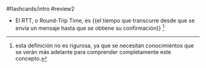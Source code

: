 #flashcards/intro 
#review2

- El RTT, o Round-Trip Time, es {{el tiempo que transcurre desde que se envía un mensaje hasta que se obtiene su confirmación}} [^1]

[^1]: esta definición no es rigurosa, ya que se necesitan conocimientos que se verán más adelante para comprender completamente este concepto.